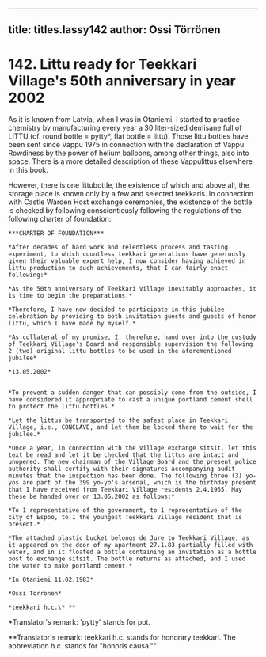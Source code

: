 
---

title: titles.lassy142
author: Ossi Törrönen
---


    
# 142. Littu ready for Teekkari Village's 50th anniversary in year 2002

As it is known from Latvia, when I was in Otaniemi, I started to practice chemistry by manufacturing every year a 30 liter-sized demisane full of LITTU (cf. round bottle = pytty\*, flat bottle = littu). Those littu bottles have been sent since Vappu 1975 in connection with the declaration of Vappu Rowdiness by the power of helium balloons, among other things, also into space. There is a more detailed description of these Vappulittus elsewhere in this book.

However, there is one littubottle, the existence of which and above all, the storage place is known only by a few and selected teekkaris. In connection with Castle Warden Host exchange ceremonies, the existence of the bottle is checked by following conscientiously following the regulations of the following charter of foundation: 

    ***CHARTER OF FOUNDATION***

    *After decades of hard work and relentless process and tasting experiment, to which countless teekkari generations have generously given their valuable expert help, I now consider having achieved in littu production to such achievements, that I can fairly enact following:*

    *As the 50th anniversary of Teekkari Village inevitably approaches, it is time to begin the preparations.*

    *Therefore, I have now decided to participate in this jubilee celebration by providing to both invitation guests and guests of honor littu, which I have made by myself.*

    *As collateral of my promise, I, therefore, hand over into the custody of Teekkari Village's Board and responsible supervision the following 2 (two) original littu bottles to be used in the aforementioned jubilee*

    *13.05.2002*


    *To prevent a sudden danger that can possibly come from the outside, I have considered it appropriate to cast a unique portland cement shell to protect the littu bottles.*

    *Let the littus be transported to the safest place in Teekkari Village, i.e., CONCLAVE, and let them be locked there to wait for the jubilee.*

    *Once a year, in connection with the Village exchange sitsit, let this text be read and let it be checked that the littus are intact and unopened. The new chairman of the Village Board and the present police authority shall certify with their signatures accompanying audit minutes that the inspection has been done. The following three (3) yo-yos are part of the 399 yo-yo's arsenal, which is the birthday present that I have received from Teekkari Village residents 2.4.1965. May these be handed over on 13.05.2002 as follows:*

    *To 1 representative of the government, to 1 representative of the city of Espoo, to 1 the youngest Teekkari Village resident that is present.*

    *The attached plastic bucket belongs de Jure to Teekkari Village, as it appeared on the door of my apartment 27.1.83 partially filled with water, and in it floated a bottle containing an invitation as a bottle post to exchange sitsit. The bottle returns as attached, and I used the water to make portland cement.*

    *In Otaniemi 11.02.1983*

    *Ossi Törrönen*

    *teekkari h.c.\* **

*Translator's remark: 'pytty' stands for pot.

**Translator's remark: teekkari h.c. stands for honorary teekkari. The abbreviation h.c. stands for "honoris causa.""
